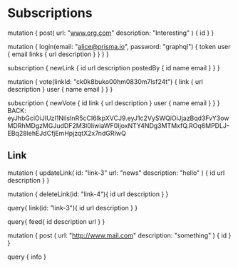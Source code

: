 # Subscriptions
mutation {
  post(
    url: "www.org.com"
    description: "Interesting"
  ) {
    id
  }
}

mutation {
  login(email: "alice@prisma.io", password: "graphql") {
    token
    user {
      email
      links {
        url
        description
      }
    }
  }
}

subscription {
  newLink {
      id
      url
      description
      postedBy {
        id
        name
        email
      }
  }
}

mutation {
  vote(linkId: "ck0k8buko00hm0830m7lsf24t") {
    link {
      url
      description
    }
    user {
      name
      email
    }
  }
}

subscription {
  newVote {
    id
    link {
      url
      description
    }
    user {
      name
      email
    }
  }
}
BACK: eyJhbGciOiJIUzI1NiIsInR5cCI6IkpXVCJ9.eyJ1c2VySWQiOiJjazBqd3FvY3owMDRhMDgzMGJudDF2M3l0IiwiaWF0IjoxNTY4NDg3MTMxfQ.ROq6MPDLJ-EBq28lehEJdCfjEmHpjzqtX2x7ndGRIwQ


## Link
mutation {
  updateLink(
    id: "link-3"
    url: "news"
    description: "hello"
  ) {
    id
    url
  	description
  }
}

mutation {
  deleteLink(id: "link-4"){
    id
    url
    description
  }
}

query{
  link(id: "link-3"){
    id
    url
    description
  }
}

query{
  feed{
    id
    description
    url
  }
}

mutation {
  post (
    url: "http://www.mail.com"
    description: "something"
  ) {
    id
  }
}

query {
  info
}
